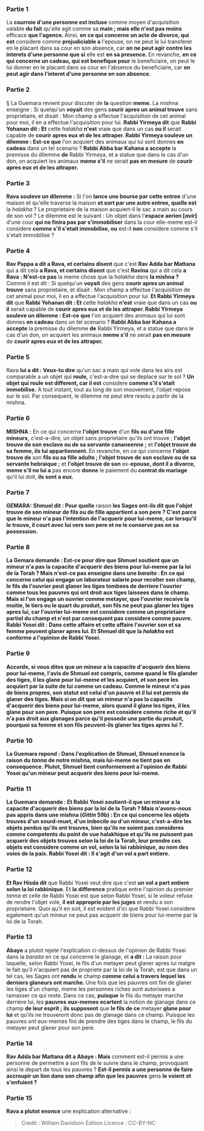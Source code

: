
### Partie 1
La <b>courroie d'une personne est incluse</b> comme moyen d'acquisition valable <b>du fait</b> qu'elle agit comme sa <b>main ; mais elle n'est pas moins</b> efficace <b>que l'agence. </b> Ainsi, <b>en ce qui concerne un acte de divorce, qui est</b> considere comme <b>prejudiciable a</b> l'epouse, on ne peut le lui transferer en le placant dans sa cour en son absence, car <b>on ne peut agir contre les interets d'une personne que si</b> elle est <b>en sa presence. </b> En revanche, <b>en ce qui concerne un cadeau, qui est benefique pour</b> le beneficiaire, on peut le lui donner en le placant dans sa cour en l'absence du beneficiaire, car <b>on peut agir dans l'interet d'une personne en son absence.</b>

### Partie 2
§ La Guemara revient pour discuter de <b>la</b> question <b>meme.</b> La mishna enseigne : Si quelqu'un <b>voyait</b> des gens <b>courir apres un animal trouve</b> sans proprietaire, et disait : Mon champ a effectue l'acquisition de cet animal pour moi, il en a effectue l'acquisition pour lui. <b>Rabbi Yirmeya dit</b> que <b>Rabbi Yohanan dit : Et</b> cette <i>halakha</i> <b>n'est</b> vraie que dans un cas <b>ou il</b> serait capable de <b>courir apres eux et de les attraper. Rabbi Yirmeya souleve un dilemme : Est-ce que</b> l'on acquiert des animaux qui lui sont donnes <b>en cadeau</b> dans un tel scenario ? <b>Rabbi Abba bar Kahana a accepte</b> la premisse du dilemme <b>de</b> Rabbi Yirmeya, et a statue que dans le cas d'un don, on acquiert les animaux <b>meme s'il</b> ne serait <b>pas en mesure</b> de <b>courir apres eux et de les attraper.</b>

### Partie 3
<b>Rava souleve un dilemme :</b> Si l'on <b>lance une bourse par cette entree</b> d'une maison et qu'elle traverse la maison <b>et sort par une autre entree, quelle est</b> la <i>halakha</i> ? Le proprietaire de la maison acquiert-il le sac a main au cours de son vol ? Le dilemme est le suivant : Un objet dans l'<b>espace aerien [<i>avir</i>]</b> d'une cour <b>qui ne finira pas par s'immobiliser</b> dans la cour elle-meme est-il considere <b>comme s'il s'etait immobilise, ou</b> est-il <b>non</b> considere comme s'il s'etait immobilise ?

### Partie 4
<b>Rav Pappa a dit a Rava, et certains disent</b> que c'est <b>Rav Adda bar Mattana</b> qui a dit cela <b>a Rava, et certains disent</b> que c'est <b>Ravina</b> qui a dit cela <b>a Rava : N'est-ce pas</b> la meme chose que la <i>halakha</i> dans <b>la mishna ?</b> Comme il est dit : Si quelqu'un <b>voyait</b> des gens <b>courir apres un animal trouve</b> sans proprietaire, et disait : Mon champ a effectue l'acquisition de cet animal pour moi, il en a effectue l'acquisition pour lui. <b>Et Rabbi Yirmeya dit</b> que <b>Rabbi Yohanan dit : Et</b> cette <i>halakha</i> <b>n'est</b> vraie que dans un cas <b>ou il</b> serait capable de <b>courir apres eux et de les attraper. Rabbi Yirmeya souleve un dilemme : Est-ce que</b> l'on acquiert des animaux qui lui sont donnes <b>en cadeau</b> dans un tel scenario ? <b>Rabbi Abba bar Kahana a accepte</b> la premisse du dilemme <b>de</b> Rabbi Yirmeya, et a statue que dans le cas d'un don, on acquiert les animaux <b>meme s'il</b> ne serait <b>pas en mesure</b> de <b>courir apres eux et de les attraper.</b>

### Partie 5
Rava <b>lui a dit : Veux-tu dire</b> qu'un sac a main qui vole dans les airs est comparable a un objet qui <b>roule,</b> c'est-a-dire qui se deplace sur le sol ? <b>Un objet qui roule</b> <b>est different, car il est</b> considere <b>comme s'il s'etait immobilise.</b> A tout instant, tout au long de son mouvement, l'objet repose sur le sol. Par consequent, le dilemme ne peut etre resolu a partir de la mishna.

### Partie 6
<strong>MISHNA :</strong> En ce qui concerne <b>l'objet trouve</b> d'un <b>fils ou d'une fille mineurs,</b> c'est-a-dire, un objet sans proprietaire qu'ils ont trouve ; <b>l'objet trouve de son esclave ou de sa servante cananeenne ;</b> et <b>l'objet trouve de sa femme, ils lui appartiennent. </b> En revanche, en ce qui concerne <b>l'objet trouve de</b> son <b>fils ou sa fille adulte ; l'objet trouve de son esclave ou de sa servante hebraique ;</b> et <b>l'objet trouve de son</b> ex-<b>epouse, dont il a divorce, meme s'il ne lui a</b> pas encore <b>donne</b> le paiement du <b>contrat de mariage</b> qu'il lui doit, <b>ils sont a eux.</b>

### Partie 7
<strong>GEMARA:</strong> <b>Shmuel dit : Pour quelle</b> raison <b>les Sages ont-ils <b>dit</b> que <b>l'objet trouve de</b> son <b>mineur</b> de fils ou de fille appartient <b>a son pere ?</b> C'est parce que le mineur n'a pas l'intention de l'acquerir pour lui-meme, <b>car lorsqu'il le trouve, il court avec lui vers son pere et ne le conserve pas</b> <b>en sa possession.</b>

### Partie 8
La Gemara demande : Est-ce pour <b>dire que Shmuel soutient</b> que <b>un mineur n'a pas</b> la capacite d'<b>acquerir</b> des biens <b>pour lui-meme par la loi de la Torah ? Mais n'est-ce pas enseigne</b> dans une <i>baraita</i> : En ce qui concerne <b>celui qui engage</b> un <b>laborateur</b> salarie pour recolter son champ, <b>le fils de</b> l'ouvrier <b>peut glaner</b> les tiges tombees de <b>derriere</b> l'ouvrier comme tous les pauvres qui ont droit aux tiges laissees dans le champ. Mais si l'on engage un ouvrier comme metayer, que l'ouvrier recoive <b>la moitie, le tiers ou le quart</b> du produit, <b>son fils ne peut pas glaner</b> les tiges <b>apres lui,</b> car l'ouvrier lui-meme est considere comme un proprietaire partiel du champ et n'est par consequent pas considere comme pauvre. <b>Rabbi Yosei dit :</b> Dans <b>cette affaire</b> <b>et cette affaire</b> l'ouvrier <b>son et sa femme peuvent glaner apres lui. Et Shmuel dit</b> que la <b><i>halakha</i></b> est <b>conforme</b> a l'opinion de <b>Rabbi Yosei.</b>

### Partie 9
<b>Accorde, si vous dites</b> que <b>un mineur a</b> la capacite d'<b>acquerir</b> des biens <b>pour lui-meme,</b> l'avis de Shmuel est compris, comme <b>quand</b> le fils <b>glander</b> des tiges, <b>il les glane</b> <b>pour lui-meme</b> et les acquiert, <b>et son pere</b> les <b>acquiert</b> par la suite <b>de lui</b> comme un cadeau. Comme le mineur n'a pas de biens propres, son statut est celui d'un pauvre et il lui est permis de glaner des tiges. <b>Mais si on dit</b> que <b>un mineur n'a pas</b> la capacite d'<b>acquerir</b> des biens <b>pour lui-meme,</b> alors <b>quand il glane</b> les tiges, <b>il les glane</b> <b>pour son pere. </b> Puisque <b>son pere est</b> considere comme <b>riche</b> et qu'il n'a pas droit aux glanages parce qu'il possede une partie du produit, <b>pourquoi sa femme et son fils peuvent-ils glaner</b> les tiges <b>apres lui ?</b>.

### Partie 10
La Guemara repond : Dans l'explication de Shmuel, <b>Shmuel enonce la raison du <i>tanna</i> de notre</b> mishna, <b>mais lui-meme ne tient pas en consequence.</b> Plutot, Shmuel tient conformement a l'opinion de Rabbi Yosei qu'un mineur peut acquerir des biens pour lui-meme.

### Partie 11
La Guemara demande : <b>Et Rabbi Yosei soutient-il</b> que <b>un mineur a</b> la capacite d'<b>acquerir</b> des biens <b>par la loi de la Torah</b> ? <b>Mais n'avons-nous pas appris</b> dans une mishna (<i>Gittin</i> 59b) : En ce qui concerne les <b>objets trouves d'un sourd-muet, d'un imbecile ou d'un mineur,</b> c'est-a-dire les objets perdus qu'ils ont trouves, bien qu'ils ne soient pas consideres comme competents du point de vue halakhique et qu'ils ne puissent pas acquerir des objets trouves selon la loi de la Torah, leur prendre ces objets <b>est considere comme un vol,</b> selon la loi rabbinique, <b>au nom des voies de la paix. Rabbi Yosei dit :</b> Il s'agit d'un vol a part entiere.</b>

### Partie 12
<b>Et Rav Hisda dit</b> que Rabbi Yosei veut dire que c'est <b>un vol a part entiere selon la loi rabbinique</b>. Et <b>la</b> <b>difference</b> pratique entre l'opinion du premier <i>tanna</i> et celle de Rabbi Yosei est que selon Rabbi Yosei, si le voleur refuse de rendre l'objet vole, <b>il est approprie par les juges</b> et rendu a son proprietaire. Quoi qu'il en soit, il est evident d'ici que Rabbi Yosei considere egalement qu'un mineur ne peut pas acquerir de biens pour lui-meme par la loi de la Torah.

### Partie 13
<b>Abaye</b> a plutot rejete l'explication ci-dessus de l'opinion de Rabbi Yosei dans la <i>baraita</i> en ce qui concerne le glanage, et <b>a dit :</b> La raison pour laquelle, selon Rabbi Yosei, le fils d'un metayer peut glaner apres lui malgre le fait qu'il n'acquiert pas de propriete par la loi de la Torah, est que dans un tel cas, les Sages ont <b>rendu</b> le champ <b>comme celui a travers lequel les derniers glaneurs ont marche. </b> Une fois que les pauvres ont fini de glaner les tiges d'un champ, meme les personnes riches sont autorisees a ramasser ce qui reste. Dans ce cas, <b>puisque</b> le fils du metayer marche derriere lui, les <b>pauvres</b> <b>eux-memes ecartent</b> la notion de glanage dans ce champ <b>de leur esprit ; ils supposent</b> que <b>le fils de ce</b> metayer <b>glane pour lui</b> et qu'ils ne trouveront donc pas de glanage dans ce champ. Puisque les pauvres ont eux-memes fini de prendre des tiges dans le champ, le fils du metayer peut glaner pour son pere.

### Partie 14
<b>Rav Adda bar Mattana dit a Abaye : Mais</b> comment est-il permis a une personne de permettre a son fils de le suivre dans le champ, provoquant ainsi le depart de tous les pauvres ? <b>Est-il permis a une personne de faire accroupir un lion dans son champ afin que les pauvres</b> gens <b>le voient</b> <b>et s'enfuient ?</b>

### Partie 15
<b>Rava a plutot enonce</b> une explication alternative :

>Credit : William Davidson Edition
>Licence : CC-BY-NC